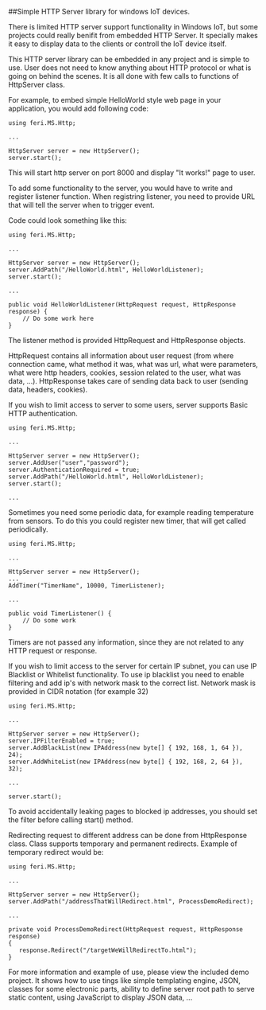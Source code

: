 ##Simple HTTP Server library for windows IoT devices.

There is limited HTTP server support functionality in Windows IoT, but some projects could really benifit from embedded HTTP Server. It specially makes it easy to display data to the clients or controll the IoT device itself.

This HTTP server library can be embedded in any project and is simple to use. User does not need to know anything about HTTP protocol or what is going on behind the scenes. It is all done with few calls to functions of HttpServer class.

For example, to embed simple HelloWorld style web page in your application, you would add following code:

```
using feri.MS.Http;

...

HttpServer server = new HttpServer();
server.start();
```

This will start http server on port 8000 and display "It works!" page to user.

To add some functionality to the server, you would have to write and register listener function. When registring listener, you need to provide URL that will tell the server when to trigger event.

Code could look something like this:

```
using feri.MS.Http;

...

HttpServer server = new HttpServer();
server.AddPath("/HelloWorld.html", HelloWorldListener);
server.start();

...

public void HelloWorldListener(HttpRequest request, HttpResponse response) {
    // Do some work here
}
```

The listener method is provided HttpRequest and HttpResponse objects.

HttpRequest contains all information about user request (from where connection came, what method it was, what was url, what were parameters, what were http headers, cookies, session related to the user, what was data, ...). HttpResponse takes care of sending data back to user (sending data, headers, cookies).

If you wish to limit access to server to some users, server supports Basic HTTP authentication.

```
using feri.MS.Http;

...

HttpServer server = new HttpServer();
server.AddUser("user","password");
server.AuthenticationRequired = true;
server.AddPath("/HelloWorld.html", HelloWorldListener);
server.start();

...
```
Sometimes you need some periodic data, for example reading temperature from sensors. To do this you could register new timer, that will get called periodically.

```
using feri.MS.Http;

...

HttpServer server = new HttpServer();
...
AddTimer("TimerName", 10000, TimerListener);

...

public void TimerListener() {
    // Do some work
}
```

Timers are not passed any information, since they are not related to any HTTP request or response.

If you wish to limit access to the server for certain IP subnet, you can use IP Blacklist or Whitelist functionality. To use ip blacklist you need to enable filtering and add ip's with network mask to the correct list. Network mask is provided in CIDR notation (for example 32)

```
using feri.MS.Http;

...

HttpServer server = new HttpServer();
server.IPFilterEnabled = true;
server.AddBlackList(new IPAddress(new byte[] { 192, 168, 1, 64 }), 24);
server.AddWhiteList(new IPAddress(new byte[] { 192, 168, 2, 64 }), 32);

...

server.start();
```

To avoid accidentally leaking pages to blocked ip addresses, you should set the filter before calling start() method.

Redirecting request to different address can be done from HttpResponse class. Class supports temporary and permanent redirects. Example of temporary redirect would be:

```
using feri.MS.Http;

...

HttpServer server = new HttpServer();
server.AddPath("/addressThatWillRedirect.html", ProcessDemoRedirect);

...

private void ProcessDemoRedirect(HttpRequest request, HttpResponse response)
{
   response.Redirect("/targetWeWillRedirectTo.html");
}
```

For more information and example of use, please view the included demo project. It shows how to use tings like simple templating engine, JSON, classes for some electronic parts, ability to define server root path to serve static content, using JavaScript to display JSON data, ...
